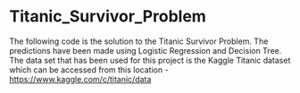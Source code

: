 # Titanic_Survivor_Problem
The following code is the solution to the Titanic Survivor Problem. The predictions have been made using Logistic Regression and Decision Tree.
The data set that has been used for this project is the Kaggle Titanic dataset which can be accessed from this location -  https://www.kaggle.com/c/titanic/data

